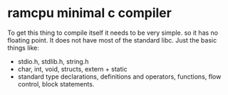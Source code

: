 ramcpu minimal c compiler
=========================

To get this thing to compile itself it needs to be very
simple. so it has no floating point. It does not have
most of the standard libc. Just the basic things like:

* stdio.h, stdlib.h, string.h
* char, int, void, structs, extern + static
* standard type declarations, definitions and operators,
  functions, flow control, block statements.